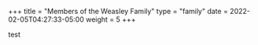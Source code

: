 +++
title = "Members of the Weasley Family"
type = "family"
date = 2022-02-05T04:27:33-05:00
weight = 5
+++

test
